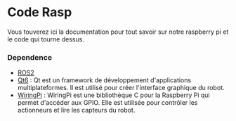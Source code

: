 ﻿# Code Rasp

Vous touverez ici la documentation pour tout savoir sur notre raspberry pi et le code qui tourne dessus.

### Dependence
- [ROS2](ROS2.md)
- [Qt6](https://www.qt.io/download) : Qt est un framework de développement d'applications multiplateformes. Il est utilisé pour créer l'interface graphique du robot.
- [WiringPi](https://github.com/WiringPi/WiringPi) : WiringPi est une bibliothèque C pour la Raspberry Pi qui permet d'accéder aux GPIO. Elle est utilisée pour contrôler les actionneurs et lire les capteurs du robot.
